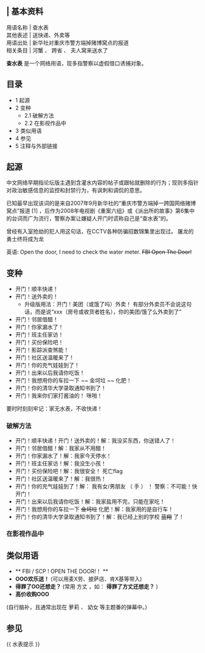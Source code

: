 |  **基本资料**  
---  
用语名称  |  查水表   
其他表述  |  送快递、外卖等   
用语出处  |  新华社对重庆市警方端掉赌博窝点的报道   
相关条目  |  河蟹  、  跨省  、  夫人窝来送水了   
  
**查水表** 是一个网络用语，现多指警察以虚假借口诱捕对象。

##  目录

  * 1  起源 
  * 2  变种 
    * 2.1  破解方法 
    * 2.2  在影视作品中 
  * 3  类似用语 
  * 4  参见 
  * 5  注释与外部链接 

##  起源

中文网络早期指论坛版主遇到含灌水内容的帖子或跟帖就删除的行为；现则多指针对政治敏感信息的监控和封禁行为，有讽刺和调侃的意思。

已知最早出现该词的是来自2007年9月新华社的“重庆市警方端掉一跨国网络赌博窝点”报道  [1]
，后作为2008年电视剧《重案六组》或《派出所的故事》第6集中的台词而广为流行，警察办案让嫌疑人开门时谎称自己是“查水表”的。

曾经有入室抢劫的犯人用这句话，在CCTV各种防骗招数锦集里出现过。  屠龙的勇士终将成为龙

英语: Open the door, I need to check the water meter. ~~FBI Open The Door!~~

##  变种

  * 开门！顺丰快递！ 
  * 开门！送外卖的！ 
    * 升级版用法：开门！美团（或饿了吗）外卖！  有部分外卖员不会说这句话，而是说“xxx（房号或收货者姓名），你的美团/饿了么外卖到了” 
  * 开门！邻居借醋！ 
  * 开门！你家漏水了！ 
  * 开门！班主任家访！ 
  * 开门！买份保险吧！ 
  * 开门！影踪派查煞能！ 
  * 开门！社区送温暖来了！ 
  * 开门！你的充气娃娃到了！ 
  * 开门！出来以后我请你吃饭！ 
  * 开门！我想用你的车拉一下 ~~ 金坷垃  ~~ 化肥！ 
  * 开门！你的清华大学录取通知书到了！ 
  * 开门！我来你们家打酱油的！  咪啪！ 

  
要时时刻刻牢记：家无水表，不收快递！

###  破解方法

  * 开门！顺丰快递！开门！送外卖的！解：我没买东西，你送错人了！ 
  * 开门！邻居借醋！解：我家从不用醋！ 
  * 开门！你家漏水了！解：我家今天停水！ 
  * 开门！班主任家访！解：我没生小孩！ 
  * 开门！买份保险吧！解：我很安全！  死亡flag 
  * 开门！社区送温暖来了！解：我很热！ 
  * 开门！你的充气娃娃到了！解：  我有女/男朋友  （  手  ）  ！  警察：不可能！快开门！ 
  * 开门！出来以后我请你吃饭！解：我家盐用不完，只能在家吃！ 
  * 开门！我想用你的车拉一下 ~~金坷垃~~ 化肥！解：我家用的是自行车！ 
  * 开门！你的清华大学录取通知书到了！解：我已经上别的学校 ~~蓝翔~~ 了！ 

###  在影视作品中

##  类似用语

  * ** FBI  /  SCP  ! OPEN THE DOOR!！ **
  * **OOO欢乐送！** (可以用麦X劳、披萨店、肯X基等带入) 
  * **得罪了OO还想走？** (常用  方丈  ，如： **得罪了方丈还想走？** ) 
  * **高价收购OOO**

(自行脑补，且通常出现在  萝莉  、  幼女  等主题番的弹幕中。)

##  参见

{{  水表提示  }}

  